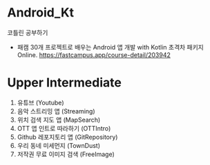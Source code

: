 # Android_Kt
코틀린 공부하기

- 패캠 30개 프로젝트로 배우는 Android 앱 개발 with Kotlin 초격차 패키지 Online.
  https://fastcampus.app/course-detail/203942

# Upper Intermediate
  1. 유튜브 (Youtube)
  2. 음악 스트리밍 앱 (Streaming)
  3. 위치 검색 지도 앱 (MapSearch)
  4. OTT 앱 인트로 따라하기 (OTTIntro)
  5. Github 레포지토리 앱 (GitRepository)
  6. 우리 동네 미세먼지 (TownDust)
  7. 저작권 무료 이미지 검색 (FreeImage)